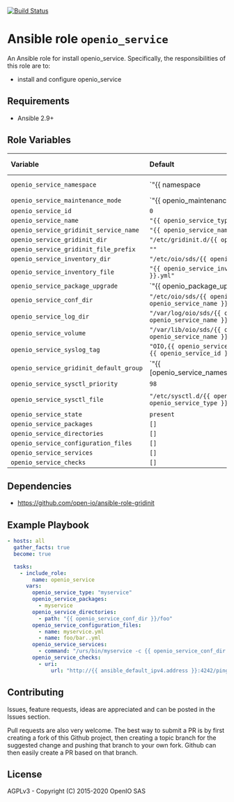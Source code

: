 [![Build Status](https://travis-ci.org/open-io/ansible-role-openio-openio_service.svg?branch=master)](https://travis-ci.org/open-io/ansible-role-openio-openio_service)
# Ansible role `openio_service`

An Ansible role for install openio_service. Specifically, the responsibilities of this role are to:

- install and configure openio_service

## Requirements

- Ansible 2.9+

## Role Variables

| Variable   | Default | Comments (type)  |
| :---       | :---    | :---             |
| `openio_service_namespace` | `"{{ namespace | default('OPENIO') }}"` | |
| `openio_service_maintenance_mode` | `"{{ openio_maintenance_mode | d(false) }}"` | |
| `openio_service_id` | `0` | |
| `openio_service_name` | `"{{ openio_service_type }}-{{ openio_service_id }}"` | |
| `openio_service_gridinit_service_name` | `"{{ openio_service_namespace }}-{{ openio_service_name }}"` | |
| `openio_service_gridinit_dir` | `"/etc/gridinit.d/{{ openio_service_namespace }}"` | |
| `openio_service_gridinit_file_prefix` | `""` | |
| `openio_service_inventory_dir` | `"/etc/oio/sds/{{ openio_service_namespace }}/inventory"` | |
| `openio_service_inventory_file` | `"{{ openio_service_inventory_dir }}/{{ openio_service_name }}.yml"` | |
| `openio_service_package_upgrade` | `"{{ openio_package_upgrade | d(false) }}"` | |
| `openio_service_conf_dir` | `"/etc/oio/sds/{{ openio_service_namespace }}/{{ openio_service_name }}"` | |
| `openio_service_log_dir` | `"/var/log/oio/sds/{{ openio_service_namespace }}/{{ openio_service_name }}"` | |
| `openio_service_volume` | `"/var/lib/oio/sds/{{ openio_service_namespace }}/{{ openio_service_name }}"` | |
| `openio_service_syslog_tag` | `"OIO,{{ openio_service_namespace }},{{ openio_service_type }},{{ openio_service_id }}"` | |
| `openio_service_gridinit_default_group` | `"{{ [openio_service_namespace,openio_service_type,openio_service_id] | join(',') }}"` | |
| `openio_service_sysctl_priority` | `98` | sysctl file priority |
| `openio_service_sysctl_file` | `"/etc/sysctl.d/{{ openio_service_sysctl_priority }}-{{ openio_service_type }}.conf"` | sysctl configuration file |
| `openio_service_state` | `present` | |
| `openio_service_packages` | `[]` | |
| `openio_service_directories` | `[]` | |
| `openio_service_configuration_files` | `[]` | |
| `openio_service_services` | `[]` | |
| `openio_service_checks` | `[]` | |

## Dependencies
- https://github.com/open-io/ansible-role-gridinit

## Example Playbook

```yaml
- hosts: all
  gather_facts: true
  become: true

  tasks:
    - include_role:
        name: openio_service
      vars:
        openio_service_type: "myservice"
        openio_service_packages:
          - myservice
        openio_service_directories:
          - path: "{{ openio_service_conf_dir }}/foo"
        openio_service_configuration_files:
          - name: myservice.yml
          - name: foo/bar..yml
        openio_service_services:
          - command: "/urs/bin/myservice -c {{ openio_service_conf_dir }}/myservice.yml"
        openio_service_checks:
          - uri:
              url: "http://{{ ansible_default_ipv4.address }}:4242/ping"
```

## Contributing

Issues, feature requests, ideas are appreciated and can be posted in the Issues section.

Pull requests are also very welcome.
The best way to submit a PR is by first creating a fork of this Github project, then creating a topic branch for the suggested change and pushing that branch to your own fork.
Github can then easily create a PR based on that branch.

## License
AGPLv3 - Copyright (C) 2015-2020 OpenIO SAS
